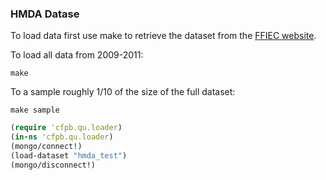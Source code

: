 ### HMDA Datase

To load data first use make to retrieve the dataset from the [FFIEC website](http://www.ffiec.gov/hmda/hmdaproducts.htm).



To load all data from 2009-2011:
```
make
```

To a sample roughly 1/10 of the size of the full dataset:
```
make sample
```

```clojure
(require 'cfpb.qu.loader)
(in-ns 'cfpb.qu.loader)
(mongo/connect!)
(load-dataset "hmda_test")
(mongo/disconnect!)
```